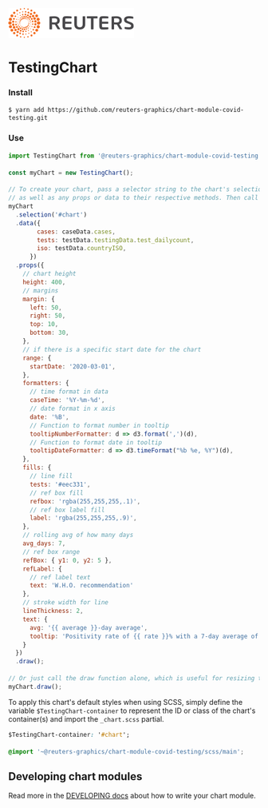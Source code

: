 ![](./badge.svg)

# TestingChart

### Install

```
$ yarn add https://github.com/reuters-graphics/chart-module-covid-testing.git
```

### Use

```javascript
import TestingChart from '@reuters-graphics/chart-module-covid-testing';

const myChart = new TestingChart();

// To create your chart, pass a selector string to the chart's selection method,
// as well as any props or data to their respective methods. Then call draw.
myChart
  .selection('#chart')
  .data({
        cases: caseData.cases,
        tests: testData.testingData.test_dailycount,
        iso: testData.countryISO,
      })
  .props({ 
    // chart height
    height: 400,
    // margins
    margin: {
      left: 50,
      right: 50,
      top: 10,
      bottom: 30,
    },
    // if there is a specific start date for the chart
    range: {
      startDate: '2020-03-01',
    },
    formatters: {
      // time format in data
      caseTime: '%Y-%m-%d',
      // date format in x axis
      date: '%B',
      // Function to format number in tooltip
      tooltipNumberFormatter: d => d3.format(',')(d),
      // Function to format date in tooltip
      tooltipDateFormatter: d => d3.timeFormat("%b %e, %Y")(d),
    },
    fills: {
      // line fill
      tests: '#eec331',
      // ref box fill
      refbox: 'rgba(255,255,255,.1)',
      // ref box label fill
      label: 'rgba(255,255,255,.9)',
    },
    // rolling avg of how many days
    avg_days: 7,
    // ref box range
    refBox: { y1: 0, y2: 5 },
    refLabel: {
      // ref label text
      text: 'W.H.O. recommendation'
    },
    // stroke width for line
    lineThickness: 2, 
    text: {
      avg: '{{ average }}-day average',
      tooltip: 'Positivity rate of {{ rate }}% with a 7-day average of {{ cases }} cases and {{ tests }} tests'
    }
  })
  .draw();

// Or just call the draw function alone, which is useful for resizing the chart.
myChart.draw();
```

To apply this chart's default styles when using SCSS, simply define the variable `$TestingChart-container` to represent the ID or class of the chart's container(s) and import the `_chart.scss` partial.

```CSS
$TestingChart-container: '#chart';

@import '~@reuters-graphics/chart-module-covid-testing/scss/main';
```

## Developing chart modules

Read more in the [DEVELOPING docs](./DEVELOPING.md) about how to write your chart module.
